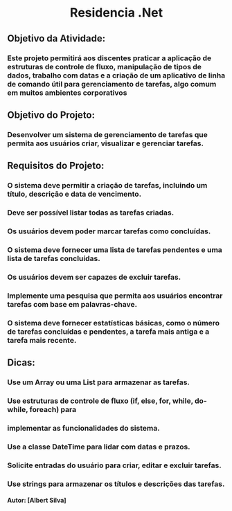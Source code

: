 <h1 align="center">Residencia .Net</h1>

## Objetivo da Atividade:

### Este projeto permitirá aos discentes praticar a aplicação de estruturas de controle de fluxo, manipulação de tipos de dados, trabalho com datas e a criação de um aplicativo de linha de comando útil para gerenciamento de tarefas, algo comum em muitos ambientes corporativos

## Objetivo do Projeto:

### Desenvolver um sistema de gerenciamento de tarefas que permita aos usuários criar, visualizar e gerenciar tarefas.

## Requisitos do Projeto:

### O sistema deve permitir a criação de tarefas, incluindo um título, descrição e data de vencimento.
### Deve ser possível listar todas as tarefas criadas.
### Os usuários devem poder marcar tarefas como concluídas.
### O sistema deve fornecer uma lista de tarefas pendentes e uma lista de tarefas concluídas.
### Os usuários devem ser capazes de excluir tarefas.
### Implemente uma pesquisa que permita aos usuários encontrar tarefas com base em palavras-chave.
### O sistema deve fornecer estatísticas básicas, como o número de tarefas concluídas e pendentes, a tarefa mais antiga e a tarefa mais recente.

## Dicas:
### Use um Array ou uma List para armazenar as tarefas.
### Use estruturas de controle de fluxo (if, else, for, while, do-while, foreach) para 
### implementar as funcionalidades do sistema.
### Use a classe DateTime para lidar com datas e prazos.
### Solicite entradas do usuário para criar, editar e excluir tarefas.
### Use strings para armazenar os títulos e descrições das tarefas.

#### Autor: [Albert Silva]